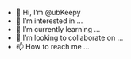 - 👋 Hi, I’m @ubKeepy
- 👀 I’m interested in ...
- 🌱 I’m currently learning ...
- 💞️ I’m looking to collaborate on ...
- 📫 How to reach me ...

<!---
ubKeepy/ubKeepy is a ✨ special ✨ repository because its `README.md` (this file) appears on your GitHub profile.
You can click the Preview link to take a look at your changes.
--->
